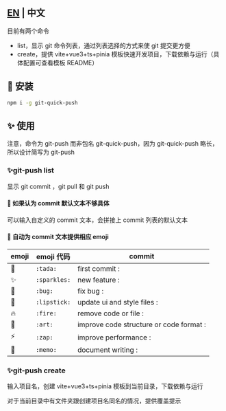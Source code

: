 ## [EN](https://github.com/zqy233/git-quick-push/blob/master/README.md) | 中文

目前有两个命令

- list，显示 git 命令列表，通过列表选择的方式来使 git 提交更方便
- create，提供 vite+vue3+ts+pinia 模板快速开发项目，下载依赖与运行（具体配置可查看模板 README）

## 🎉 安装

```bash
npm i -g git-quick-push
```

## ✨ 使用

注意，命令为 git-push 而非包名 git-quick-push，因为 git-quick-push 略长，所以设计简写为 git-push

### ✨git-push list

显示 git commit ，git pull 和 git push

#### 🚀 如果认为 commit 默认文本不够具体

可以输入自定义的 commit 文本，会拼接上 commit 列表的默认文本

#### 🚀 自动为 commit 文本提供相应 emoji

| emoji | emoji 代码   | commit                                  |
| ----- | ------------ | --------------------------------------- |
| 🎉    | `:tada:`     | first commit :                          |
| ✨    | `:sparkles:` | new feature :                           |
| 🐛    | `:bug:`      | fix bug :                               |
| 💄    | `:lipstick:` | update ui and style files :             |
| 🔥    | `:fire:`     | remove code or file :                   |
| 🎨    | `:art:`      | improve code structure or code format : |
| ⚡    | `:zap:`      | improve performance :                   |
| 📝    | `:memo:`     | document writing :                      |

### ✨git-push create

输入项目名，创建 vite+vue3+ts+pinia 模板到当前目录，下载依赖与运行

对于当前目录中有文件夹跟创建项目名同名的情况，提供覆盖提示
